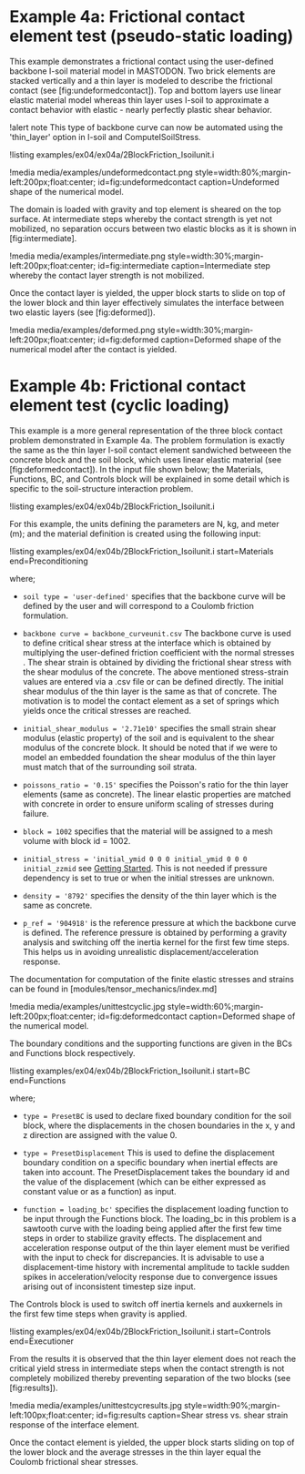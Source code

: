 # Example 4a: Frictional contact element test (pseudo-static loading)

This example demonstrates a frictional contact using the user-defined backbone I-soil material model in MASTODON. Two brick elements are stacked vertically and a thin layer is modeled to describe the frictional contact (see [fig:undeformedcontact]). Top and bottom layers use linear elastic material model whereas thin layer uses I-soil to approximate a contact behavior with elastic - nearly perfectly plastic shear behavior.

!alert note
This type of backbone curve can now be automated using the 'thin_layer' option in I-soil and
ComputeISoilStress.

!listing examples/ex04/ex04a/2BlockFriction_Isoilunit.i


!media media/examples/undeformedcontact.png
       style=width:80%;margin-left:200px;float:center;
       id=fig:undeformedcontact
       caption=Undeformed shape of the numerical model.

The domain is loaded with gravity and top element is sheared on the top surface. At intermediate
steps whereby the contact strength is yet not mobilized, no separation occurs between two elastic
blocks as it is shown in [fig:intermediate].

!media media/examples/intermediate.png
       style=width:30%;margin-left:200px;float:center;
       id=fig:intermediate
       caption=Intermediate step whereby the contact layer strength is not mobilized.

Once the contact layer is yielded, the upper block starts to slide on top of the lower block and thin
layer effectively simulates the interface between two elastic layers (see [fig:deformed]).

!media media/examples/deformed.png
       style=width:30%;margin-left:200px;float:center;
       id=fig:deformed
       caption=Deformed shape of the numerical model after the contact is yielded.

# Example 4b: Frictional contact element test (cyclic loading)

This example is a more general representation of the three block contact problem demonstrated in Example 4a. The problem formulation is exactly the same as the thin layer I-soil contact element sandwiched betweeen the concrete block and the soil block, which uses linear elastic material (see [fig:deformedcontact]). In the input file shown below; the  Materials, Functions, BC, and Controls block will be explained in some detail which is specific to the soil-structure interaction problem.

!listing examples/ex04/ex04b/2BlockFriction_Isoilunit.i

For this example, the units defining the parameters are N, kg, and meter (m); and the material definition is created using the following input:

!listing examples/ex04/ex04b/2BlockFriction_Isoilunit.i
 start=Materials
 end=Preconditioning

where;

- `soil type = 'user-defined'` specifies that the backbone curve will be defined by the user and will correspond to a Coulomb friction formulation.

- `backbone curve = backbone_curveunit.csv` The backbone curve is used to define critical shear stress at the interface which is obtained by multiplying the user-defined friction coefficient with the normal stresses . The shear strain is obtained by dividing the frictional shear stress with the shear modulus of the concrete. The above mentioned stress-strain values are entered via a .csv file or can be defined directly. The initial shear modulus of the thin layer is the same as that of concrete. The motivation is to model the contact element as a set of springs which yields once the critical stresses are reached.

- `initial_shear_modulus = '2.71e10'` specifies the small strain shear modulus (elastic property) of
 the soil and is equivalent to the shear modulus of the concrete block. It should be noted that if we were to model an embedded foundation the shear modulus of the thin layer must match that of the surrounding soil strata.

- `poissons_ratio = '0.15'` specifies the Poisson's ratio for the thin layer elements (same as concrete). The linear elastic properties are matched with concrete in order to ensure uniform scaling of stresses during failure.

- `block = 1002` specifies that the material will be assigned to a mesh volume with block id = 1002.

- `initial_stress = 'initial_ymid 0 0 0 initial_ymid 0 0 0 initial_zzmid` see [Getting Started](manuals/user/index.md). This is not needed if pressure dependency is set to true or when the initial stresses are unknown.

- `density = '8792'` specifies the density of the thin layer which is the same as concrete.

- `p_ref = '904918'` is the reference pressure at which the backbone curve is defined. The reference pressure is obtained by performing a gravity analysis and switching off the inertia kernel for the first few time steps. This helps us in avoiding unrealistic displacement/acceleration response.

The documentation for computation of the finite elastic stresses and strains can be found in [modules/tensor_mechanics/index.md]

!media media/examples/unittestcyclic.jpg
      style=width:60%;margin-left:200px;float:center;
      id=fig:deformedcontact
      caption=Deformed shape of the numerical model.

The boundary conditions and the supporting functions are given in the BCs and Functions block respectively.

!listing examples/ex04/ex04b/2BlockFriction_Isoilunit.i
 start=BC
 end=Functions

where;

- `type = PresetBC` is used to declare fixed boundary condition for the soil block, where the displacements in the chosen boundaries in the x, y and z direction are assigned with the value 0.

- `type = PresetDisplacement` This is used to define the displacement boundary condition on a specific boundary when inertial effects are taken into account. The PresetDisplacement takes the boundary id and the value of the displacement (which can be either expressed as constant value or as a function) as input.

- `function = loading_bc'` specifies the displacement loading function to be input through the Functions block. The loading_bc in this problem is a sawtooth curve with the loading being applied after the first few time steps in order to stabilize gravity effects. The displacement and acceleration response output of the thin layer element must be verified with the input to check for discrepancies. It is advisable to use a displacement-time history with incremental amplitude to tackle sudden spikes in acceleration/velocity response due to convergence issues arising out of inconsistent timestep size input.

The Controls block is used to switch off inertia kernels and auxkernels in the first few time steps when gravity is applied.

!listing examples/ex04/ex04b/2BlockFriction_Isoilunit.i
 start=Controls
 end=Executioner


From the results it is observed that the thin layer element does not reach the critical yield stress in intermediate steps when the contact strength is not completely mobilized thereby preventing separation of the two blocks (see [fig:results]).

!media media/examples/unittestcycresults.jpg
      style=width:90%;margin-left:100px;float:center;
      id=fig:results
      caption=Shear stress vs. shear strain response of the interface element.

Once the contact element is yielded, the upper block starts sliding on top of the lower block and the average stresses in the thin layer equal the Coulomb frictional shear stresses.
